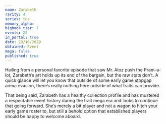 ```yaml
---
name: Zarabeth
rarity: 4
series: tos
memory_alpha:
bigbook_tier: 7
events: 23
in_portal: true
date: 29/10/2020
obtained: Event
mega: false
published: true
---
```


Hailing from a personal favorite episode that saw Mr. Atoz push the Pram-a-lot, Zarabeth’s art holds up its end of the bargain, but the raw stats don’t. A quick glance will let you know that outside of some early game stopgap arena evasion, there’s really nothing here outside of what traits can provide.

That being said, Zarabeth has a healthy collection profile and has mustered a respectable event history during the trait mega era and looks to continue that going forward. She’s merely a bit player and not a wagon to hitch your early game roster to, but still a behold option that established players should be happy to welcome aboard.
